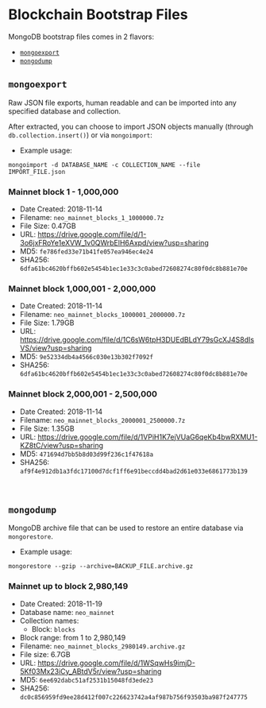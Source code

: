 # Blockchain Bootstrap Files

MongoDB bootstrap files comes in 2 flavors:

* [`mongoexport`](https://docs.mongodb.com/manual/reference/program/mongoexport/)
* [`mongodump`](https://docs.mongodb.com/manual/reference/program/mongodump/)

## `mongoexport`

Raw JSON file exports, human readable and can be imported into any specified database and collection.

After extracted, you can choose to import JSON objects manually (through `db.collection.insert()`) or via `mongoimport`:

* Example usage:

```
mongoimport -d DATABASE_NAME -c COLLECTION_NAME --file IMPORT_FILE.json
```

### Mainnet block 1 - 1,000,000

* Date Created: 2018-11-14
* Filename: `neo_mainnet_blocks_1_1000000.7z`
* File Size: 0.47GB
* URL: https://drive.google.com/file/d/1-3o6jxFRoYe1eXVW_1v0QWrbElH6Axpd/view?usp=sharing
* MD5: `fe786fed33e71b41fe057ea946ec4e24`
* SHA256: `6dfa61bc4620bffb602e5454b1ec1e33c3c0abed72608274c80f0dc8b881e70e`

### Mainnet block 1,000,001 - 2,000,000

* Date Created: 2018-11-14
* Filename: `neo_mainnet_blocks_1000001_2000000.7z`
* File Size: 1.79GB
* URL: https://drive.google.com/file/d/1C6sW6tpH3DUEdBLdY79sGcXJ4S8dIsVS/view?usp=sharing
* MD5: `9e52334db4a4566c030e13b302f7092f`
* SHA256: `6dfa61bc4620bffb602e5454b1ec1e33c3c0abed72608274c80f0dc8b881e70e`

### Mainnet block 2,000,001 - 2,500,000

* Date Created: 2018-11-14
* Filename: `neo_mainnet_blocks_2000001_2500000.7z`
* File Size: 1.35GB
* URL: https://drive.google.com/file/d/1VPiH1K7ejVUaG6qeKb4bwRXMU1-KZ8tC/view?usp=sharing
* MD5: `471694d7bb5b8d03d99f236c1f47618a`
* SHA256: `af9f4e912db1a3fdc17100d7dcf1ff6e91beccdd4bad2d61e033e6861773b139`

&nbsp;

## `mongodump`

MongoDB archive file that can be used to restore an entire database via `mongorestore`.

* Example usage:

```
mongorestore --gzip --archive=BACKUP_FILE.archive.gz
```

### Mainnet up to block 2,980,149

* Date Created: 2018-11-19
* Database name: `neo_mainnet`
* Collection names:
  * Block: `blocks`
* Block range: from 1 to 2,980,149
* Filename: `neo_mainnet_blocks_2980149.archive.gz`
* File size: 6.7GB
* URL: https://drive.google.com/file/d/1WSqwHs9imjD-5Kf03Mx23iCy_ABtdV5r/view?usp=sharing
* MD5: `6ee692dabc51af2531b15048fd3ede23`
* SHA256: `dc0c856959fd9ee28d412f007c226623742a4af987b756f93503ba987f247775`
